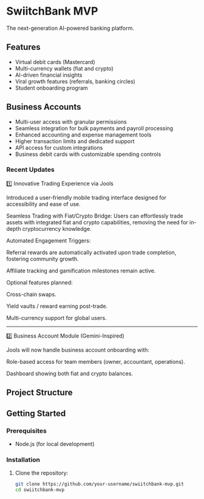 # SwiitchBank MVP

The next-generation AI-powered banking platform.

## Features

- Virtual debit cards (Mastercard)
- Multi-currency wallets (fiat and crypto)
- AI-driven financial insights
- Viral growth features (referrals, banking circles)
- Student onboarding program

## Business Accounts

- Multi-user access with granular permissions
- Seamless integration for bulk payments and payroll processing
- Enhanced accounting and expense management tools
- Higher transaction limits and dedicated support
- API access for custom integrations
- Business debit cards with customizable spending controls

### Recent Updates

1️⃣ Innovative Trading Experience via Jools

Introduced a user-friendly mobile trading interface designed for accessibility and ease of use.

Seamless Trading with Fiat/Crypto Bridge: Users can effortlessly trade assets with integrated fiat and crypto capabilities, removing the need for in-depth cryptocurrency knowledge.

Automated Engagement Triggers:

Referral rewards are automatically activated upon trade completion, fostering community growth.

Affiliate tracking and gamification milestones remain active.


Optional features planned:

Cross-chain swaps.

Yield vaults / reward earning post-trade.

Multi-currency support for global users.


---

2️⃣ Business Account Module (Gemini-Inspired)

Jools will now handle business account onboarding with:

Role-based access for team members (owner, accountant, operations).

Dashboard showing both fiat and crypto balances.


## Project Structure

## Getting Started
### Prerequisites

- Node.js (for local development)

### Installation

1. Clone the repository:
   ```bash
   git clone https://github.com/your-username/swiitchbank-mvp.git
   cd swiitchbank-mvp